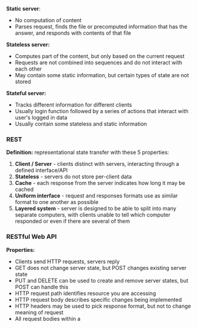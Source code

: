 
**Static server**:
- No computation of content
- Parses request, finds the file or precomputed information that has the answer, and responds with contents of that file

**Stateless server:**
- Computes part of the content, but only based on the current request
- Requests are not combined into sequences and do not interact with each other
- May contain some static information, but certain types of state are not stored

**Stateful server:**
- Tracks different information for different clients
- Usually login function followed by a series of actions that interact with user's logged in data
- Usually contain some stateless and static information

### REST

**Definition:** representational state transfer with these 5 properties:
1. **Client / Server** - clients distinct with servers, interacting through a defined interface/API
2. **Stateless** - servers do not store per-client data
3. **Cache** - each response from the server indicates how long it may be cached
4. **Uniform interface** - request and responses formats use as similar format to one another as possible
5. **Layered system** - server is designed to be able to split into many separate computers, with clients unable to tell which computer responded or even if there are several of them

### RESTful Web API

**Properties:**
- Clients send HTTP requests, servers reply
- GET does not change server state, but POST changes existing server state
- PUT and DELETE can be used to create and remove server states, but POST can handle this
- HTTP request path identifies resource you are accessing
- HTTP request body describes specific changes being implemented
- HTTP headers may be used to pick response format, but not to change meaning of request
- All request bodies within a